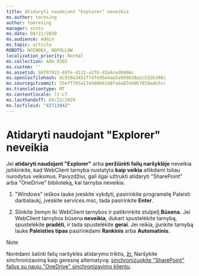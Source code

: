 ```yaml
---
title: Atidaryti naudojant "Explorer" neveikia
ms.author: toresing
author: tomresing
manager: scotv
ms.date: 04/21/2020
ms.audience: Admin
ms.topic: article
ROBOTS: NOINDEX, NOFOLLOW
localization_priority: Normal
ms.collection: Adm_O365
ms.custom: ''
ms.assetid: b8f07022-69fe-4112-a2f6-d3a6cedb966c
ms.openlocfilehash: dc939a3451ff4fe95e4aa5a999839a2c532b398c
ms.sourcegitcommit: 55eff703a17e500681d8fa6a87eb067019ade3cc
ms.translationtype: MT
ms.contentlocale: lt-LT
ms.lasthandoff: 04/22/2020
ms.locfileid: "43713042"
---
```

# <a name="open-with-explorer-isnt-working"></a>Atidaryti naudojant "Explorer" neveikia

Jei **atidaryti naudojant "Explorer"** arba **peržiūrėti failų naršyklėje** neveikia įsitikinkite, kad WebClient tarnyba nustatyta **kaip veikia** atlikdami toliau nurodytus veiksmus. Pavyzdžiui, gali ilgai užtrukti atidaryti "SharePoint" arba "OneDrive" biblioteką, kai tarnyba neveikia. 
  
1. "Windows" ieškos lauke įveskite vykdyti, pasirinkite programėlę Paleisti darbalaukį, įveskite services.msc, tada pasirinkite **Enter**.
    
2. Slinkite žemyn iki WebClient tarnybos ir patikrinkite stulpelį **Būsena.** Jei WebClient tarnybos būsena **neveikia**, dukart spustelėkite tarnybą, spustelėkite **pradėti**, ir tada spustelėkite **gerai**. Jei reikia, įjunkite tarnybą lauke **Paleisties tipas** pasirinkdami **Rankinis** arba **Automatinis.** 
    
> [!NOTE]
> Norėdami šalinti failų naršyklės atidarymo triktis, [žr.](https://go.microsoft.com/fwlink/?linkid=871665) Naršykite sinchronizavimą kaip geresnę alternatyvą: [sinchronizuokite "SharePoint" failus su nauju "OneDrive" sinchronizavimo klientu](https://go.microsoft.com/fwlink/?linkid=871666). 
  

